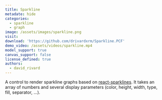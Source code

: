 ```yaml
---
title: Sparkline
metadate: hide
categories:
  - sparkline
  - graph
image: /assets/images/sparkline.png
visit: 
download: 'https://github.com/drivardxrm/Sparkline.PCF'
demo_video: /assets/videos/sparkline.mp4
model_support: true
canvas_support: false
license_defined: true
authors:
  - david_rivard
---
```


A control to render sparkline graphs based on <a target="_blank" href="http://borisyankov.github.io/react-sparklines/">react-sparklines</a>. It takes an array of numbers and several display parameters (color, height, width, type, fill, separator, ...).
